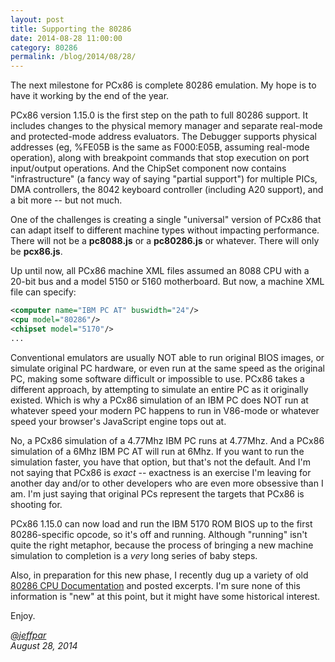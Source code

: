 ```yaml
---
layout: post
title: Supporting the 80286
date: 2014-08-28 11:00:00
category: 80286
permalink: /blog/2014/08/28/
---
```


The next milestone for PCx86 is complete 80286 emulation.  My hope is to have it working by the end of the year.

PCx86 version 1.15.0 is the first step on the path to full 80286 support.  It includes changes to the physical
memory manager and separate real-mode and protected-mode address evaluators.  The Debugger supports physical
addresses (eg, %FE05B is the same as F000:E05B, assuming real-mode operation), along with breakpoint commands that
stop execution on port input/output operations.  And the ChipSet component now contains "infrastructure" (a
fancy way of saying "partial support") for multiple PICs, DMA controllers, the 8042 keyboard controller (including
A20 support), and a bit more -- but not much.

One of the challenges is creating a single "universal" version of PCx86 that can adapt itself to different machine
types without impacting performance.  There will not be a **pc8088.js** or a **pc80286.js** or whatever.  There will
only be **pcx86.js**.

Up until now, all PCx86 machine XML files assumed an 8088 CPU with a 20-bit bus and a model 5150 or 5160 motherboard.
But now, a machine XML file can specify:

```xml
<computer name="IBM PC AT" buswidth="24"/>
<cpu model="80286"/>
<chipset model="5170"/>
...
```

Conventional emulators are usually NOT able to run original BIOS images, or simulate original PC hardware,
or even run at the same speed as the original PC, making some software difficult or impossible to use.  PCx86 takes a
different approach, by attempting to simulate an entire PC as it originally existed.  Which is why a PCx86 simulation
of an IBM PC does NOT run at whatever speed your modern PC happens to run in V86-mode or whatever speed your
browser's JavaScript engine tops out at.

No, a PCx86 simulation of a 4.77Mhz IBM PC runs at 4.77Mhz.  And a PCx86 simulation of a 6Mhz IBM PC AT will run at
6Mhz.  If you want to run the simulation faster, you have that option, but that's not the default.  And I'm not saying
that PCx86 is *exact* -- exactness is an exercise I'm leaving for another day and/or to other developers who are even
more obsessive than I am.  I'm just saying that original PCs represent the targets that PCx86 is shooting for.

PCx86 1.15.0 can now load and run the IBM 5170 ROM BIOS up to the first 80286-specific opcode, so it's off and running.
Although "running" isn't quite the right metaphor, because the process of bringing a new machine simulation to
completion is a *very* long series of baby steps.

Also, in preparation for this new phase, I recently dug up a variety of old [80286 CPU Documentation](/pubs/pc/reference/intel/80286/)
and posted excerpts.  I'm sure none of this information is "new" at this point, but it might have some historical interest.

Enjoy.
 
*[@jeffpar](https://jeffpar.com)*  
*August 28, 2014*
